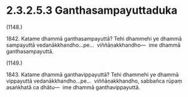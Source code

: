# 2.3.2.5.3 Ganthasampayuttaduka

(1148.)

1842\. Katame dhammā ganthasampayuttā? Tehi dhammehi ye dhammā sampayuttā vedanākkhandho…pe…  viññāṇakkhandho—  ime dhammā ganthasampayuttā.

(1149.)

1843\. Katame dhammā ganthavippayuttā? Tehi dhammehi ye dhammā vippayuttā vedanākkhandho…pe…  viññāṇakkhandho, sabbañca rūpaṃ asaṅkhatā ca dhātu—  ime dhammā ganthavippayuttā.
